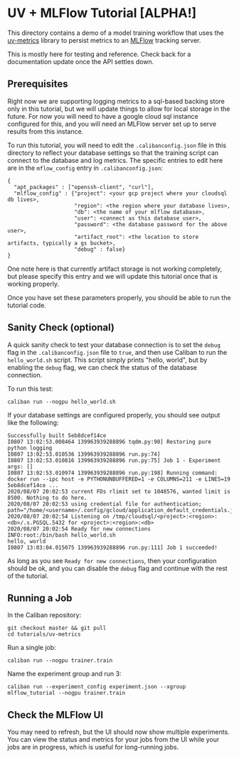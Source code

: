 # UV + MLFlow Tutorial [ALPHA!]

This directory contains a demo of a model training workflow that uses the
[uv-metrics](https://github.com/google/uv-metrics) library to persist metrics to
an [MLFlow](https://mlflow.org/) tracking server.

This is mostly here for testing and reference. Check back for a documentation
update once the API settles down.

## Prerequisites

Right now we are supporting logging metrics to a sql-based backing store only
in this tutorial, but we will update things to allow for local storage in the
future. For now you will need to have a google cloud sql instance configured
for this, and you will need an MLFlow server set up to serve results from
this instance.

To run this tutorial, you will need to edit the `.calibanconfig.json`
file in this directory to reflect your database settings so that the training
script can connect to the database and log metrics. The specific entries to
edit here are in the `mflow_config` entry in `.calibanconfig.json`:

```
{
  "apt_packages" : ["openssh-client", "curl"],
  "mlflow_config" : {"project": <your gcp project where your cloudsql db lives>,
                     "region": <the region where your database lives>,
                     "db": <the name of your mlflow database>,
                     "user": <connect as this database user>,
                     "password": <the database password for the above user>,
                     "artifact_root": <the location to store artifacts, typically a gs bucket>,
                     "debug" : false}
}
```

One note here is that currently artifact storage is not working completely, but
please specify this entry and we will update this tutorial once that is working properly.

Once you have set these parameters properly, you should be able to run the tutorial code.

## Sanity Check (optional)

A quick sanity check to test your database connection is to set the `debug` flag in
the `.calibanconfig.json` file to `true`, and then use Caliban to run the `hello_world.sh`
script. This script simply prints "hello, world", but by enabling the `debug` flag, we
can check the status of the database connection.

To run this test:

```
caliban run --nogpu hello_world.sh
```

If your database settings are configured properly, you should see output like the following:

```
Successfully built 5eb8dcef14ce
I0807 13:02:53.008464 139963939288896 tqdm.py:90] Restoring pure python logging
I0807 13:02:53.010536 139963939288896 run.py:74]
I0807 13:02:53.010816 139963939288896 run.py:75] Job 1 - Experiment args: []
I0807 13:02:53.010974 139963939288896 run.py:198] Running command: docker run --ipc host -e PYTHONUNBUFFERED=1 -e COLUMNS=211 -e LINES=19 5eb8dcef14ce ...
2020/08/07 20:02:53 current FDs rlimit set to 1048576, wanted limit is 8500. Nothing to do here.
2020/08/07 20:02:53 using credential file for authentication; path="/home/<username>/.config/gcloud/application_default_credentials.json"
2020/08/07 20:02:54 Listening on /tmp/cloudsql/<project>:<region>:<db>/.s.PGSQL.5432 for <project>:<region>:<db>
2020/08/07 20:02:54 Ready for new connections
INFO:root:/bin/bash hello_world.sh
hello, world
I0807 13:03:04.015075 139963939288896 run.py:111] Job 1 succeeded!
```

As long as you see `Ready for new connections`, then your configuration should be ok, and you
can disable the `debug` flag and continue with the rest of the tutorial.

## Running a Job

In the Caliban repository:

```
git checkout master && git pull
cd tutorials/uv-metrics
```

Run a single job:

```
caliban run --nogpu trainer.train
```

Name the experiment group and run 3:

```
caliban run --experiment_config experiment.json --xgroup mlflow_tutorial --nogpu trainer.train
```

## Check the MLFlow UI

You may need to refresh, but the UI should now show multiple experiments. You can view the
status and metrics for your jobs from the UI while your jobs are in progress, which is
useful for long-running jobs.
